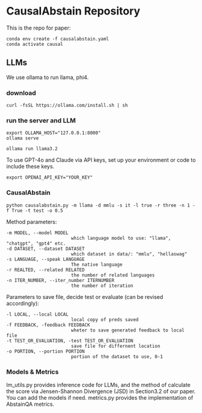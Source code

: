 # CausalAbstain Repository
This is the repo for paper: 

```
conda env create -f causalabstain.yaml
conda activate causal
```
## LLMs
We use ollama to run llama, phi4. 
### download
```
curl -fsSL https://ollama.com/install.sh | sh
```
### run the server and LLM
```
export OLLAMA_HOST="127.0.0.1:8000"
ollama serve
```

```
ollama run llama3.2
```
To use GPT-4o and Claude via API keys, set up your environment or code to include these keys.
```
export OPENAI_API_KEY="YOUR_KEY"
```

### CausalAbstain

```
python causalabstain.py -m llama -d mmlu -s it -l true -r three -n 1 -f True -t test -o 0.5

```
Method parameters:
```
-m MODEL, --model MODEL
                        which language model to use: "llama", "chatgpt", "gpt4" etc.
-d DATASET, --dataset DATASET
                        which dataset in data/: "mmlu", "hellaswag"
-s LANGUAGE, --speak LANGUAGE
                        The native language
-r REALTED, --related RELATED
                        the number of related languages
-n ITER_NUMBER, --iter_number ITERNUMBER
                        the number of iteration
```
Parameters to save file, decide test or evaluate (can be revised accordingly):

```
-l LOCAL, --local LOCAL
                        local copy of preds saved
-f FEEDBACK, -feedback FEEDBACK
                        wheter to save generated feedback to local file
-t TEST_OR_EVALUATION, -test TEST_OR_EVALUATION
                        save file for differnent location
-o PORTION, --portion PORTION
                        portion of the dataset to use, 0-1
```



### Models & Metrics
lm_utils.py provides inference code for LLMs, and the method of calculate the score via Jensen-Shannon Divergence (JSD) in Section3.2 of our paper. You can add the models if need. metrics.py provides the implementation of AbstainQA metrics.
